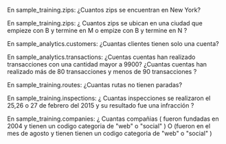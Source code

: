 En sample_training.zips: ¿Cuantos zips se encuentran en New York?

En sample_training.zips: ¿ Cuantos zips se ubican en una ciudad que empieze con B y termine en M o empize con B y termine en N ?

En sample_analytics.customers: ¿Cuantas clientes tienen solo una cuenta?

En sample_analytics.transactions: ¿Cuentas cuentas han realizado transacciones con una cantidad mayor a 9900?
¿Cuantas cuentas han realizado más de 80 transacciones y menos de 90 transacciones ?

En sample_training.routes: ¿Cuantas rutas no tienen paradas?

En sample_training.inspections: ¿ Cuantas inspecciones se realizaron el 25,26 o 27 de febrero del 2015 y su resultado fue una infracción ?

En sample_training.companies: ¿ Cuantas compañias ( fueron fundadas en 2004 y tienen un codigo categoria de "web" o "social" )  O   (fueron en el mes de agosto y tienen tienen un codigo categoria de "web" o "social" )

